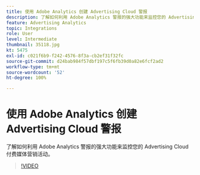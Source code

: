 ```yaml
---
title: 使用 Adobe Analytics 创建 Advertising Cloud 警报
description: 了解如何利用 Adobe Analytics 警报的强大功能来监控您的 Advertising Cloud 付费媒体营销活动。
feature: Advertising Analytics
topic: Integrations
role: User
level: Intermediate
thumbnail: 35118.jpg
kt: 5475
exl-id: c021f6b9-f242-4576-8f3a-cb2ef31f32fc
source-git-commit: d24bab984f57dbf197c5f6fb39d0a82e6fcf2ad2
workflow-type: tm+mt
source-wordcount: '52'
ht-degree: 100%

---
```


# 使用 Adobe Analytics 创建 Advertising Cloud 警报

了解如何利用 Adobe Analytics 警报的强大功能来监控您的 Advertising Cloud 付费媒体营销活动。

>[!VIDEO](https://video.tv.adobe.com/v/40947/?quality=12&learn=on&captions=chi_hans)
